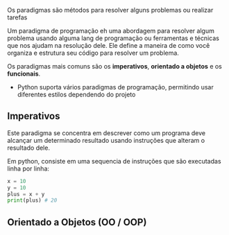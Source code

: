 Os paradigmas são métodos para resolver alguns problemas ou realizar tarefas

Um paradigma de programação eh uma abordagem para resolver algum problema usando alguma lang de programação ou ferramentas e técnicas que nos ajudam na resolução dele. Ele define a maneira de como você organiza e estrutura seu código para resolver um problema.

Os paradigmas mais comuns são os **imperativos**, **orientado a objetos** e os **funcionais**.

- Python suporta vários paradigmas de programação, permitindo usar diferentes estilos dependendo do projeto

## Imperativos
Este paradigma se concentra em descrever como um programa deve alcançar um determinado resultado usando instruções que alteram o resultado dele. 

Em python, consiste em uma sequencia de instruções que são executadas linha por linha:

```python
x = 10
y = 10 
plus = x + y 
print(plus) # 20
```


## Orientado a Objetos (OO / OOP)
